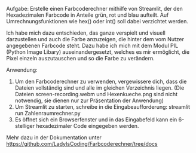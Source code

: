 Aufgabe: Erstelle einen Farbcoderechner mithilfe von Streamlit, der den Hexadezimalen Farbcode in Anteile grün, rot und blau aufteilt. Auf Umrechnungsfunktionen wie hex() oder int() soll dabei verzichtet werden.

Ich habe mich dazu entschieden, das ganze verspielt und visuell darzustellen und auch die Farbe anzuzeigen, die hinter dem vom Nutzer angegebenen Farbcode steht. Dazu habe ich mich mit dem Modul PIL (Python Image Libary) auseinandergesetzt, welches es mir ermöglicht, die Pixel einzeln auszutauschen und so die Farbe zu verändern. 

Anwendung:
1. Um den Farbcoderechner zu verwenden, vergewissere dich, dass die Dateien vollständig sind und alle im gleichen Verzeichnis liegen. (Die Dateien screen-recording.webm und Hexenkueche.png sind nicht notwendig, sie dienen nur zur Präsentation der Anwendung)
2. Um Streamlit zu starten, schreibe in die Eingabeaufforderung: streamlit run Zahlenraumrechner.py
3. Es öffnet sich ein Browserfenster und in das Eingabefeld kann ein 6-stelliger hexadezimaler Code eingegeben werden. 

Mehr dazu in der Dokumentation unter https://github.com/LadyIsCoding/Farbcoderechner/tree/docs
